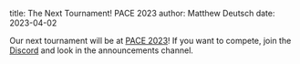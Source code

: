 title: The Next Tournament! PACE 2023
author: Matthew Deutsch
date: 2023-04-02

Our next tournament will be at [PACE 2023](https://start.gg/pace)!
If you want to compete, join the [Discord](https://discord.gg/kpYYyw8B5P) and look in the announcements channel.
